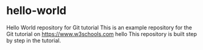 # hello-world
Hello World repository for Git tutorial
This is an example repository for the Git tutorial on https://www.w3schools.com
hello
This repository is built step by step in the tutorial.
